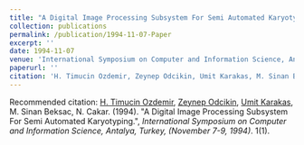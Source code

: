 ```yaml
---
title: "A Digital Image Processing Subsystem For Semi Automated Karyotyping"
collection: publications
permalink: /publication/1994-11-07-Paper
excerpt: ''
date: 1994-11-07
venue: 'International Symposium on Computer and Information Science, Antalya, Turkey, (November 7-9)'
paperurl: ''
citation: 'H. Timucin Ozdemir, Zeynep Odcikin, Umit Karakas, M. Sinan Beksac, N. Cakar. (1994). &quot;A Digital Image Processing Subsystem For Semi Automated Karyotyping.&quot;, <i>International Symposium on Computer and Information Science, Antalya, Turkey, (November 7-9, 1994)</i>. 1(1).'
---
```


Recommended citation: [H. Timucin Ozdemir](https://www.linkedin.com/in/hasantimucinozdemir/), [Zeynep Odcikin](https://www.linkedin.com/in/zeynepodcikinozdemir), [Umit Karakas](https://www.linkedin.com/in/umit-karakas-a336131/), M. Sinan Beksac, N. Cakar. (1994). "A Digital Image Processing Subsystem For Semi Automated Karyotyping.", <i>International Symposium on Computer and Information Science, Antalya, Turkey, (November 7-9, 1994)</i>. 1(1).
